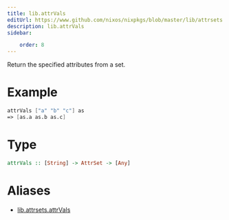```yaml
---
title: lib.attrVals
editUrl: https://www.github.com/nixos/nixpkgs/blob/master/lib/attrsets.nix#L296C5
description: lib.attrVals
sidebar:

    order: 8
---
```


Return the specified attributes from a set.

# Example

```nix
attrVals ["a" "b" "c"] as
=> [as.a as.b as.c]
```

# Type

```haskell
attrVals :: [String] -> AttrSet -> [Any]
```


# Aliases

- [lib.attrsets.attrVals](reference/lib/attrsets/lib-attrsets-attrVals)



